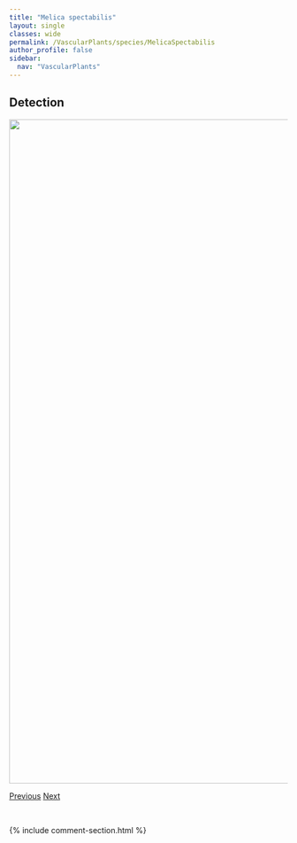```yaml
---
title: "Melica spectabilis"
layout: single
classes: wide
permalink: /VascularPlants/species/MelicaSpectabilis
author_profile: false
sidebar:
  nav: "VascularPlants"
---
```


<h2>Detection</h2>

<a href="https://drive.google.com/uc?export=view&id=18dwHAGL8YWBTL-ka62toW0JwuVEpT4Am">
<img src="https://drive.google.com/uc?export=view&id=18dwHAGL8YWBTL-ka62toW0JwuVEpT4Am" height = "1200" width = "800">
</a>


<a href="/DevelopmentWebsite/VascularPlants/species/MelampyrumLineare" class="pagination--pager" title="Cow Wheat">Previous</a> <a href="/DevelopmentWebsite/VascularPlants/species/Melilotus" class="pagination--pager" title="Melilotus">Next</a>

<p>&nbsp;</p>

{% include comment-section.html %}
